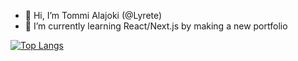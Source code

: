 - 👋 Hi, I’m Tommi Alajoki (@Lyrete)
- 🌱 I’m currently learning React/Next.js by making a new portfolio

[![Top Langs](https://github-readme-stats.vercel.app/api/top-langs/?username=lyrete&layout=compact)](https://github.com/anuraghazra/github-readme-stats)

<!---
Lyrete/Lyrete is a ✨ special ✨ repository because its `README.md` (this file) appears on your GitHub profile.
You can click the Preview link to take a look at your changes.
--->
